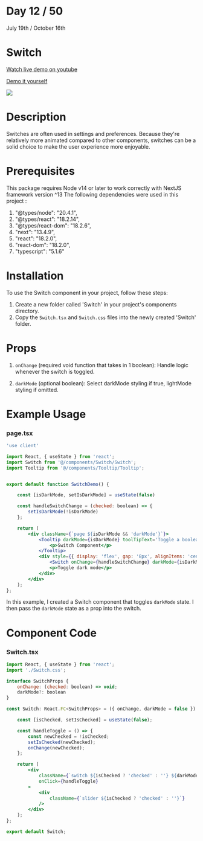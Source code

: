 # Day 12 / 50

July 19th / October 16th

# Switch
<a href="https://www.youtube.com/watch?v=vqeAzYbHaGY" target="_blank">Watch live demo on youtube</a>

<a href="https:/ / 50daysofcomponents.netlify.app/switch" target="_blank">Demo it yourself</a>

<a href="https:/ / 50daysofcomponents.netlify.app/switch" target="_blank"><img src="https://cdn.discordapp.com/attachments/715319623637270638/1131267975509463130/image.png"/></a>  

# Description 

 Switches are often used in settings and preferences. Because they're relatively more animated compared to other components, switches can be a solid choice to make the user experience more enjoyable.

# Prerequisites
This package requires Node v14 or later to work correctly with NextJS framework version ^13
The following dependencies were used in this project :
1. "@types/node": "20.4.1",
2. "@types/react": "18.2.14",
3. "@types/react-dom": "18.2.6",
4. "next": "13.4.9",
5. "react": "18.2.0",
6. "react-dom": "18.2.0",
7. "typescript": "5.1.6"


# Installation 

To use the Switch component in your project, follow these steps:

1. Create a new folder called 'Switch' in your project's components directory.
2. Copy the `Switch.tsx` and `Switch.css` files into the newly created 'Switch' folder.

# Props 

1. `onChange` (required void function that takes in 1 boolean): Handle logic whenever the switch is toggled.

2. `darkMode` (optional boolean): Select darkMode styling if true, lightMode styling if omitted. 

# Example Usage
### page.tsx
```jsx
'use client'

import React, { useState } from 'react';
import Switch from '@/components/Switch/Switch';
import Tooltip from '@/components/Tooltip/Tooltip';


export default function SwitchDemo() {

    const [isDarkMode, setIsDarkMode] = useState(false)

    const handleSwitchChange = (checked: boolean) => {
        setIsDarkMode(!isDarkMode)
    };

    return (
        <div className={`page ${isDarkMode && 'darkMode'}`}>
            <Tooltip darkMode={isDarkMode} toolTipText='Toggle a boolean value.'>
                <p>Switch Component</p>
            </Tooltip>
            <div style={{ display: 'flex', gap: '8px', alignItems: 'center'}}>
                <Switch onChange={handleSwitchChange} darkMode={isDarkMode} />
                <p>Toggle dark mode</p>
            </div>
        </div>
    );
};
```
In this example, I created a Switch component that toggles `darkMode` state. I then pass the `darkMode` state as a prop into the switch. 

# Component Code 

### Switch.tsx
```jsx
import React, { useState } from 'react';
import './Switch.css';

interface SwitchProps {
    onChange: (checked: boolean) => void;
    darkMode?: boolean
}

const Switch: React.FC<SwitchProps> = ({ onChange, darkMode = false }) => {

    const [isChecked, setIsChecked] = useState(false);

    const handleToggle = () => {
        const newChecked = !isChecked;
        setIsChecked(newChecked);
        onChange(newChecked);
    };

    return (
        <div
            className={`switch ${isChecked ? 'checked' : ''} ${darkMode && 'darkMode'}`}
            onClick={handleToggle}
        >
            <div
                className={`slider ${isChecked ? 'checked' : ''}`}
            />
        </div>
    );
};

export default Switch;
```
 